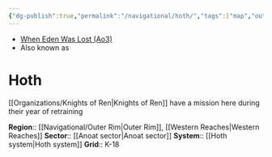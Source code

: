 ```yaml
---
{"dg-publish":true,"permalink":"/navigational/hoth/","tags":["map","outerrim","western","anoat","retraining","unfinished","planet"]}
---
```


- [When Eden Was Lost (Ao3)](https://archiveofourown.org/works/19334440/chapters/45992584)
- Also known as 
# Hoth

[[Organizations/Knights of Ren\|Knights of Ren]] have a mission here during their year of retraining

**Region**::  [[Navigational/Outer Rim\|Outer Rim]], [[Western Reaches\|Western Reaches]]
**Sector**::  [[Anoat sector\|Anoat sector]]
**System**::  [[Hoth system\|Hoth system]]
**Grid**::  K-18